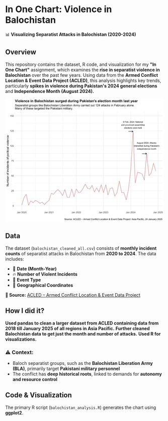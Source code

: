 # In One Chart: Violence in Balochistan  
📊 **Visualizing Separatist Attacks in Balochistan (2020-2024)**  

## Overview  
This repository contains the dataset, R code, and visualization for my **"In One Chart"** assignment, which examines the **rise in separatist violence in Balochistan** over the past few years. Using data from the **Armed Conflict Location & Event Data Project (ACLED)**, this analysis highlights key trends, particularly **spikes in violence during Pakistan's 2024 general elections** and **Independence Month (August 2024).**    

![Balochistan Violence Chart](balochistan_attacks.jpeg)


## Data  
The dataset (`balochistan_cleaned_all.csv`) consists of **monthly incident counts** of separatist attacks in Balochistan from **2020 to 2024**. The data includes:  

- 📅 **Date (Month-Year)**  
- 🔥 **Number of Violent Incidents**  
- 🎯 **Event Type**  
- 📍 **Geographical Coordinates**  

**📌 Source:** [ACLED – Armed Conflict Location & Event Data Project](https://acleddata.com/)  

## How I did it?
**Used pandas to clean a larger dataset from ACLED containing data from 2018 till January 2025 of all regions in Asia Pacific.**
**Further cleaned Balochistan data to get just the month and number of attacks.**
**Used R for visualizations.**


### ⚠️ Context:  
- Baloch separatist groups, such as the **Balochistan Liberation Army (BLA)**, primarily target **Pakistani military personnel**  
- The conflict has **deep historical roots**, linked to demands for **autonomy and resource control**  

## Code & Visualization  
The primary R script (`balochistan_analysis.R`) generates the chart using **ggplot2**. 

